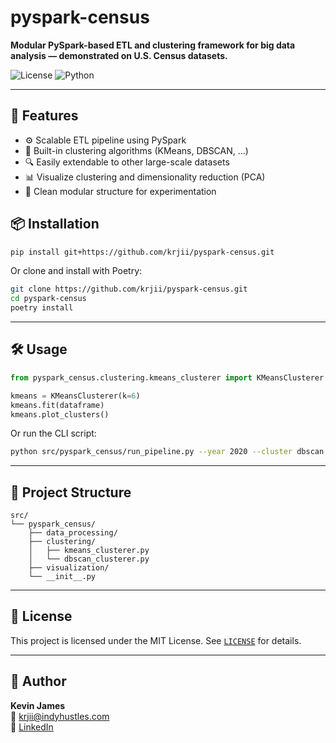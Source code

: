 # pyspark-census

**Modular PySpark-based ETL and clustering framework for big data analysis — demonstrated on U.S. Census datasets.**

![License](https://img.shields.io/badge/license-MIT-blue.svg)
![Python](https://img.shields.io/badge/python-3.10%2B-blue.svg)

---

## 🚀 Features

- ⚙️ Scalable ETL pipeline using PySpark
- 🧠 Built-in clustering algorithms (KMeans, DBSCAN, ...)
- 🔍 Easily extendable to other large-scale datasets
- 📊 Visualize clustering and dimensionality reduction (PCA)
- 🧪 Clean modular structure for experimentation

## 📦 Installation

```bash
pip install git+https://github.com/krjii/pyspark-census.git
```

Or clone and install with Poetry:

```bash
git clone https://github.com/krjii/pyspark-census.git
cd pyspark-census
poetry install
```

---

## 🛠️ Usage

```python
from pyspark_census.clustering.kmeans_clusterer import KMeansClusterer

kmeans = KMeansClusterer(k=6)
kmeans.fit(dataframe)
kmeans.plot_clusters()
```

Or run the CLI script:

```bash
python src/pyspark_census/run_pipeline.py --year 2020 --cluster dbscan
```

---

## 🧬 Project Structure

```
src/
└── pyspark_census/
    ├── data_processing/
    ├── clustering/
    │   ├── kmeans_clusterer.py
    │   └── dbscan_clusterer.py
    ├── visualization/
    └── __init__.py
```

---

## 📄 License

This project is licensed under the MIT License. See [`LICENSE`](LICENSE) for details.

---

## 👤 Author

**Kevin James**  
📧 [krjii@indyhustles.com](mailto:krjii@indyhustles.com)  
🔗 [LinkedIn](https://www.linkedin.com/in/krjii/)
